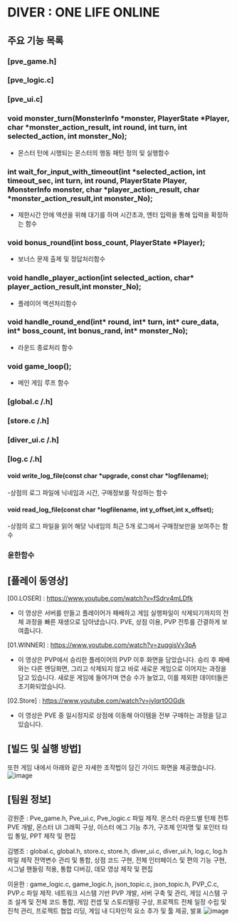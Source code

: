 # **DIVER : ONE LIFE ONLINE**

## 주요 기능 목록

### [pve_game.h]

### [pve_logic.c]

### [pve_ui.c]

### void monster_turn(MonsterInfo *monster, PlayerState *Player, char *monster_action_result, int round, int turn, int selected_action, int monster_No);
- 몬스터 턴에 시행되는 몬스터의 행동 패턴 정의 및 실행함수

### int wait_for_input_with_timeout(int *selected_action, int timeout_sec, int turn, int round, PlayerState Player, MonsterInfo monster, char *player_action_result, char *monster_action_result,int monster_No);
- 제한시간 안에 액션을 위해 대기를 하며 시간초과, 엔터 입력을 통해 입력을 확정하는 함수

### void bonus_round(int boss_count, PlayerState *Player);
- 보너스 문제 출제 및 정답처리함수
  
### void handle_player_action(int selected_action, char* player_action_result,int monster_No);
- 플레이어 액션처리함수

### void handle_round_end(int* round, int* turn, int* cure_data, int* boss_count, int bonus_rand, int* monster_No);
- 라운드 종료처리 함수

### void game_loop();
- 메인 게임 루프 함수

### [global.c /.h]

### [store.c /.h]

### [diver_ui.c /.h]

### [log.c /.h]

#### void write_log_file(const char *upgrade, const char *logfilename);
-상점의 로그 파일에 닉네임과 시간, 구매정보를 작성하는 함수
#### void read_log_file(const char *logfilename, int y_offset,int x_offset);
-상점의 로그 파일을 읽어 해당 닉네임의 최근 5개 로그에서 구매정보만을 보여주는 함수 


### 윤한함수


## [플레이 동영상]

[00.LOSER] : https://www.youtube.com/watch?v=fSdrv4mLDfk 

- 이 영상은 서버를 만들고 플레이어가 패배하고 게임 실행파일이 삭제되기까지의 전체 과정을 빠른 재생으로 담아냈습니다. 
PVE, 상점 이용, PVP 전투를 간결하게 보여줍니다.

[01.WINNER] : https://www.youtube.com/watch?v=zuqgisVv3pA
 - 이 영상은 PVP에서 승리한 플레이어의 PVP 이후 화면을 담았습니다. 
승리 후 패배와는 다른 엔딩화면, 그리고 삭제되지 않고 바로 새로운 게임으로 이어지는 과정을 담고 있습니다. 
새로운 게임에 들어가며 연승 수가 늘었고, 이를 제외한 데이터들은 초기화되었습니다.

[02.Store] : https://www.youtube.com/watch?v=jyIqrt0OGdk
- 이 영상은 PVE 중 일시정지로 상점에 이동해 아이템을 전부 구매하는 과정을 담고 있습니다.


 ## [빌드 및 실행 방법]

 또한 게임 내에서 아래와 같은 자세한 조작법이 담긴 가이드 화면을 제공했습니다.
 ![image](https://github.com/user-attachments/assets/3e4f3dcd-e9aa-4023-b1fe-6aa4105ecdc5)



 ## [팀원 정보]

 강원준 
:  Pve_game.h, Pve_ui.c, Pve_logic.c 파일 제작.
 몬스터 라운드별 턴제 전투 PVE 개발, 몬스터 UI 그래픽 구상, 이스터 에그 기능 추가, 구조체 인자명 및 포인터 타입 통일, PPT 제작 및 편집

김병조 
: global.c, global.h, store.c, store.h, diver_ui.c, diver_ui.h, log.c, log.h 파일 제작
 전역변수 관리 및 통합, 상점 코드 구현, 전체 인터페이스 및 편의 기능 구현, 시그널 핸들링 적용, 통합 디버깅, 
데모 영상 제작 및 편집

이윤한 
: game_logic.c, game_logic.h, json_topic.c, json_topic.h, PVP_C.c, PVP.c 파일 제작.
 네트워크 시스템 기반 PVP 개발, 서버 구축 및 관리, 게임 시스템 구조 설계 및 전체 코드 통합, 게임 컨셉 및 
스토리텔링 구상, 프로젝트 전체 일정 수립 및 진척 관리, 프로젝트 협업 리딩, 게임  내 디자인적 요소 추가 및 툴 제공, 발표
![image](https://github.com/user-attachments/assets/6f0da9e0-387b-431f-a2e4-a84da85d80b5)

